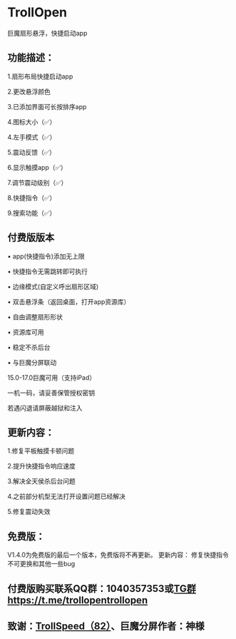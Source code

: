 # TrollOpen
巨魔扇形悬浮，快捷启动app

## 功能描述：
1.扇形布局快捷启动app

2.更改悬浮颜色

3.已添加界面可长按排序app

4.图标大小（✅）

4.左手模式（✅）

5.震动反馈（✅）

6.显示触摸app（✅）

7.调节震动级别（✅）

8.快捷指令（✅）

9.搜索功能（✅）

## 付费版版本
• app(快捷指令)添加无上限

• 快捷指令无需跳转即可执行

• 边缘模式(自定义呼出扇形区域)

• 双击悬浮条（返回桌面，打开app资源库）

• 自由调整扇形形状

• 资源库可用

• 稳定不杀后台

• 与巨魔分屏联动

15.0-17.0巨魔可用（支持iPad）

一机一码，请妥善保管授权密钥

若遇闪退请屏蔽越狱和注入

## 更新内容：

1.修复平板触摸卡顿问题

2.提升快捷指令响应速度

3.解决全天侯杀后台问题

4.之前部分机型无法打开设置问题已经解决

5.修复震动失效

## 免费版：
V1.4.0为免费版的最后一个版本，免费版将不再更新。
更新内容：
修复快捷指令不可更换和其他一些bug


## 付费版购买联系QQ群：1040357353或[TG群https://t.me/trollopentrollopen](https://t.me/trollopentrollopen)

## 致谢：[TrollSpeed（82）](https://github.com/Lessica/TrollSpeed)、巨魔分屏作者：神様

